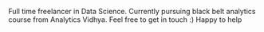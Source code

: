 Full time freelancer in Data Science. Currently pursuing black belt analytics course from Analytics Vidhya. 
Feel free to get in touch :) 
Happy to help
